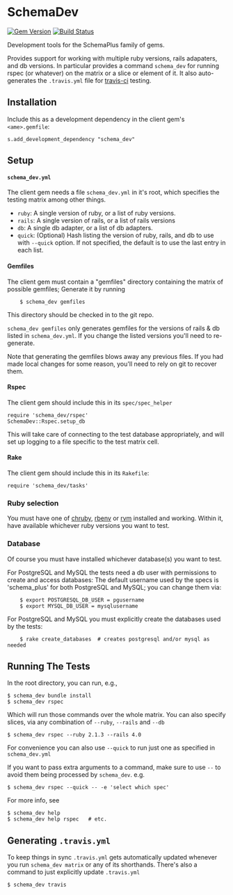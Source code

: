 # SchemaDev

[![Gem Version](https://badge.fury.io/rb/schema_dev.svg)](http://badge.fury.io/rb/schema_dev)
[![Build Status](https://secure.travis-ci.org/SchemaPlus/schema_dev.svg)](http://travis-ci.org/SchemaPlus/schema_dev)

Development tools for the SchemaPlus family of gems.

Provides support for working with multiple ruby versions, rails adapaters, and db versions.  In particular provides a command `schema_dev` for running rspec (or whatever) on the matrix or  a slice or element of it.  It also auto-generates the `.travis.yml` file for [travis-ci](https://travis-ci.org) testing.

## Installation

Include this as a development dependency in the client gem's `<ame>.gemfile`:

    s.add_development_dependency "schema_dev"

## Setup

#### `schema_dev.yml`

The client gem needs a file `schema_dev.yml` in it's root, which specifies the testing matrix among other things.

* `ruby`:  A single version of ruby, or a list of ruby versions.
* `rails`: A single version of rails, or a list of rails versions
* `db`:  A single db adapter, or a list of db adapters.
* `quick`: (Optional) Hash listing the version of ruby, rails, and db to use with `--quick` option.  If not specified, the default is to use the last entry in each list.

#### Gemfiles

The client gem must contain a "gemfiles" directory containing the matrix of
possible gemfiles; Generate it by running

        $ schema_dev gemfiles

This directory should be checked in to the git repo.

`schema_dev gemfiles` only generates gemfiles for the versions of rails &
db listed in `schema_dev.yml`.  If you change the listed versions you'll
need to re-generate.

Note that generating the gemfiles blows away any previous files.  If you had made
local changes for some reason, you'll need to rely on git to recover them.

    
#### Rspec

The client gem should include this in its `spec/spec_helper`

    require 'schema_dev/rspec'
    SchemaDev::Rspec.setup_db
    
This will take care of connecting to the test database appropriately, and will set up logging to a file specific to the test matrix cell.

#### Rake

The client gem should include this in its `Rakefile`:

    require 'schema_dev/tasks'

### Ruby selection

You must have one of [chruby](https://github.com/postmodern/chruby), [rbenv](https://github.com/sstephenson/rbenv) or [rvm](http://rvm.io) installed and working.  Within it, have available whichever ruby versions you want to test.  

### Database 

Of course you must have installed whichever database(s) you want to test. 

For PostgreSQL and MySQL the tests need a db user with permissions to create and access databases: The default username used by the specs is 'schema_plus' for both PostgreSQL and MySQL; you can change them via:

        $ export POSTGRESQL_DB_USER = pgusername
        $ export MYSQL_DB_USER = mysqlusername

For PostgreSQL and MySQL you must explicitly create the databases used by the tests:

        $ rake create_databases  # creates postgresql and/or mysql as needed

## Running The Tests

In the root directory, you can run, e.g.,

    $ schema_dev bundle install
    $ schema_dev rspec

Which will run those commands over the whole matrix.  You can also specify slices, via any combination of `--ruby`, `--rails` and `--db`

    $ schema_dev rspec --ruby 2.1.3 --rails 4.0

For convenience you can also use `--quick` to run just one as specified in `schema_dev.yml`

If you want to pass extra arguments to a command, make sure to use `--` to avoid them being processed by `schema_dev`.  e.g.

	$ schema_dev rspec --quick -- -e 'select which spec'
	
For more info, see

    $ schema_dev help
    $ schema_dev help rspec   # etc.

## Generating `.travis.yml`

To keep things in sync `.travis.yml` gets automatically updated whenever you run `schema_dev matrix` or any of its shorthands.  There's also a command to just explicitly update `.travis.yml`

    $ schema_dev travis
